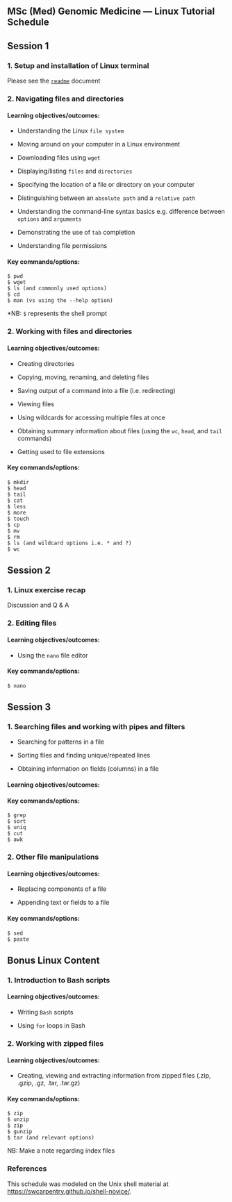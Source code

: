 ## MSc (Med) Genomic Medicine — Linux Tutorial Schedule

## Session 1

### 1. Setup and installation of Linux terminal 
Please see the [`readme`](https://github.com/twesigomwedavid/linux-and-R-intro) document

### 2. Navigating files and directories 

#### Learning objectives/outcomes: 
- Understanding the Linux ``file system``

- Moving around on your computer in a Linux environment

- Downloading files using ``wget``

- Displaying/listing ``files`` and ``directories``

- Specifying the location of a file or directory on your computer

- Distinguishing between an ``absolute path`` and a ``relative path``

- Understanding the command-line syntax basics e.g. difference between ``options`` and ``arguments``

- Demonstrating the use of ``tab`` completion

- Understanding file permissions

#### Key commands/options:
```
$ pwd
$ wget
$ ls (and commonly used options)
$ cd
$ man (vs using the --help option)
```
*NB: ``$`` represents the shell prompt

### 2. Working with files and directories

#### Learning objectives/outcomes: 
- Creating directories

- Copying, moving, renaming, and deleting files

- Saving output of a command into a file (i.e. redirecting)

- Viewing files

- Using wildcards for accessing multiple files at once

- Obtaining summary information about files (using the ``wc``, ``head``, and ``tail`` commands)

- Getting used to file extensions

#### Key commands/options:
```
$ mkdir
$ head
$ tail
$ cat
$ less
$ more
$ touch
$ cp
$ mv
$ rm
$ ls (and wildcard options i.e. * and ?)
$ wc
```

## Session 2

### 1. Linux exercise recap 
Discussion and Q & A

### 2. Editing files

#### Learning objectives/outcomes: 
- Using the ``nano`` file editor

#### Key commands/options:
```
$ nano
```

## Session 3

### 1. Searching files and working with pipes and filters
- Searching for patterns in a file

- Sorting files and finding unique/repeated lines

- Obtaining information on fields (columns) in a file

#### Learning objectives/outcomes: 

#### Key commands/options:

```
$ grep
$ sort
$ uniq
$ cut
$ awk
```

### 2. Other file manipulations

#### Learning objectives/outcomes: 

- Replacing components of a file 

- Appending text or fields to a file

#### Key commands/options:

```
$ sed
$ paste
```

## Bonus Linux Content

### 1. Introduction to Bash scripts

#### Learning objectives/outcomes: 
- Writing ``Bash`` scripts

- Using ``for`` loops in Bash

### 2. Working with zipped files

#### Learning objectives/outcomes: 
- Creating, viewing and extracting information from zipped files (.zip, .gzip, .gz, .tar, .tar.gz)

#### Key commands/options:

```
$ zip
$ unzip
$ zip
$ gunzip
$ tar (and relevant options)
```

NB: Make a note regarding index files


### References
This schedule was modeled on the Unix shell material at https://swcarpentry.github.io/shell-novice/. 
